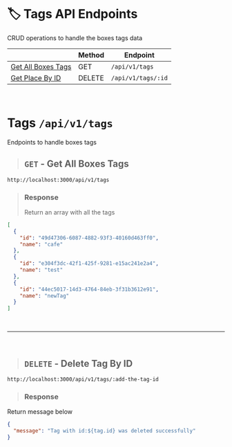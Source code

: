 # 🏷 Tags API Endpoints

CRUD operations to handle the boxes tags data

|                                                 | Method | Endpoint           |
| ----------------------------------------------- | ------ | ------------------ |
| [Get All Boxes Tags](#get---get-all-boxes-tags) | GET    | `/api/v1/tags`     |
| [Get Place By ID](#delete---delete-tag-by-id)   | DELETE | `/api/v1/tags/:id` |

&nbsp;

# Tags `/api/v1/tags`

Endpoints to handle boxes tags

> ## `GET` - Get All Boxes Tags

```
http://localhost:3000/api/v1/tags
```

> ### Response
>
> Return an array with all the tags

```json
[
  {
    "id": "49d47306-6087-4882-93f3-40160d463ff0",
    "name": "cafe"
  },
  {
    "id": "e304f3dc-42f1-425f-9281-e15ac241e2a4",
    "name": "test"
  },
  {
    "id": "44ec5017-14d3-4764-84eb-3f31b3612e91",
    "name": "newTag"
  }
]
```

&nbsp;

---

&nbsp;

> ## `DELETE` - Delete Tag By ID

```
http://localhost:3000/api/v1/tags/:add-the-tag-id
```

> ### Response

Return message below

```json
{
  "message": "Tag with id:${tag.id} was deleted successfully"
}
```
